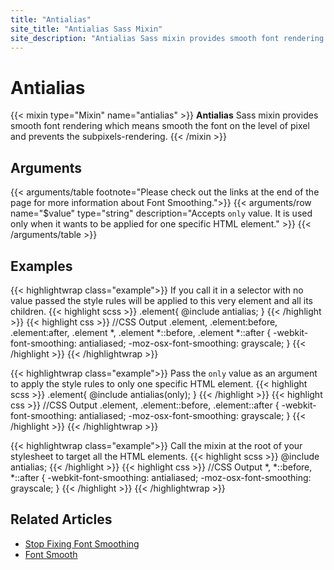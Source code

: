 ```yaml
---
title: "Antialias"
site_title: "Antialias Sass Mixin"
site_description: "Antialias Sass mixin provides smooth font rendering which means smooth the font on the level of pixel and prevents the subpixels-rendering."
---
```


# Antialias

{{< mixin type="Mixin" name="antialias" >}}
**Antialias** Sass mixin provides smooth font rendering which means smooth the font on the level of pixel and prevents the subpixels-rendering.
{{< /mixin >}}

## Arguments

{{< arguments/table footnote="Please check out the links at the end of the page for more information about Font Smoothing.">}}
    {{< arguments/row name="$value" type="string" description="Accepts `only` value. It is used only when it wants to be applied for one specific HTML element." >}}
{{< /arguments/table >}}

## Examples

{{< highlightwrap class="example">}}
If you call it in a selector with no value passed the style rules will be applied to this very element and all its children.
{{< highlight scss >}}
.element{
  @include antialias;
}
{{< /highlight >}}
{{< highlight css >}}
//CSS Output
.element, .element:before, .element:after,
.element *,
.element *::before,
.element *::after {
  -webkit-font-smoothing: antialiased;
  -moz-osx-font-smoothing: grayscale;
}
{{< /highlight >}}
{{< /highlightwrap >}}

{{< highlightwrap class="example">}}
Pass the `only` value as an argument to apply the style rules to only one specific HTML element.
{{< highlight scss >}}
.element{
  @include antialias(only);
}
{{< /highlight >}}
{{< highlight css >}}
//CSS Output
.element, .element::before, .element::after {
  -webkit-font-smoothing: antialiased;
  -moz-osx-font-smoothing: grayscale;
}
{{< /highlight >}}
{{< /highlightwrap >}}

{{< highlightwrap class="example">}}
Call the mixin at the root of your stylesheet to target all the HTML elements.
{{< highlight scss >}}
@include antialias;
{{< /highlight >}}
{{< highlight css >}}
//CSS Output
*,
*::before,
*::after {
  -webkit-font-smoothing: antialiased;
  -moz-osx-font-smoothing: grayscale;
}
{{< /highlight >}}
{{< /highlightwrap >}}

## Related Articles
* [Stop Fixing Font Smoothing](https://usabilitypost.com/2012/11/05/stop-fixing-font-smoothing/)  
* [Font Smooth](https://www.zachleat.com/web/font-smooth/)